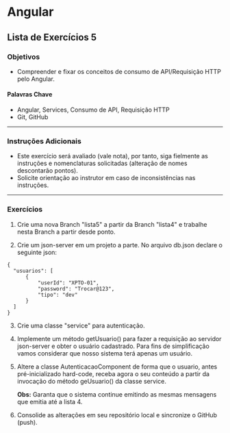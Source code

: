 # Angular 
## Lista de Exercícios 5
### Objetivos
- Compreender e fixar os conceitos de consumo de API/Requisição HTTP pelo Angular. 

#### Palavras Chave  
- Angular, Services, Consumo de API, Requisição HTTP
- Git, GitHub 
---
### Instruções Adicionais 
- Este exercício será avaliado (vale nota), por tanto, siga fielmente as instruções e nomenclaturas solicitadas (alteração de nomes descontarão pontos). 
- Solicite orientação ao instrutor em caso de inconsistências nas instruções. 

---
### Exercícios 
1. Crie uma nova Branch "lista5" a partir da Branch "lista4" e trabalhe nesta Branch a partir desde ponto. 

2. Crie um json-server em um projeto a parte. No arquivo db.json declare o seguinte json:

~~~
{
  "usuarios": [
      {
          "userId": "XPTO-01", 
          "password": "Trocar@123", 
          "tipo": "dev"
      }
  ]
}
~~~


3. Crie uma classe "service" para autenticação. 

4. Implemente um método getUsuario() para fazer a requisição ao servidor json-server e obter o usuário cadastrado. Para fins de simplificação vamos considerar que nosso sistema terá apenas um usuário. 

5. Altere a classe AutenticacaoComponent de forma que o usuario, antes pré-inicializado hard-code, receba agora o seu conteúdo a partir da invocação do método geUsuario() da classe service. 

    **Obs:** Garanta que o sistema continue emitindo as mesmas mensagens que emitia até a lista 4. 

6. Consolide as alterações em seu repositório local e sincronize o GitHub (push). 

 